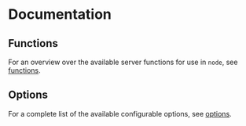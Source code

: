 # Documentation <!-- {docsify-ignore} -->

## Functions <!-- {docsify-ignore} -->

For an overview over the available server functions for use in `node`, see [functions](/docs/functions/).


## Options <!-- {docsify-ignore} -->

For a complete list of the available configurable options, see [options](/docs/options/).